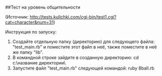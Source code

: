 ##Тест на уровень общительности

(Источник: http://tests.kulichki.com/cgi-bin/test1.cgi?cat=character&num=31)

Инструкция по запуску:

1. Создайте отдельную папку (директорию) для следующего файла: "test_main.rb" и поместите этот файл в неё, также поместите в неё же папку "lib".
2. В командной строке зайдите в созданную директорию: cd c:\название директории\
3. Запустите файл "test_main.rb" следующей командой: ruby 8ball.rb

